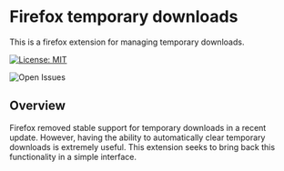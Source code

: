 # Firefox temporary downloads
This is a firefox extension for managing temporary downloads.

[![License: MIT](https://img.shields.io/badge/License-MIT-yellow.svg)](https://opensource.org/licenses/MIT)

![Open Issues](https://img.shields.io/github/issues/swimninja247/temp-download-ext)

## Overview

Firefox removed stable support for temporary downloads in a recent update.  However, having the ability to automatically clear temporary downloads is extremely useful.  This extension seeks to bring back this functionality in a simple interface.
